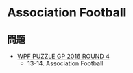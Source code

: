 # Association Football

## 問題
- [WPF PUZZLE GP 2016 ROUND 4](../questions/wpfpgp2016_4.md)
	- 13-14. Association Football
